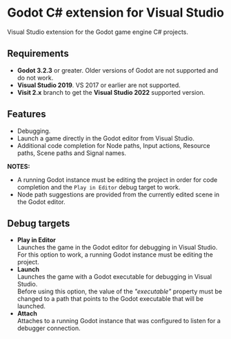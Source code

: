 # Godot C# extension for Visual Studio

Visual Studio extension for the Godot game engine C# projects.

## Requirements

- **Godot 3.2.3** or greater. Older versions of Godot are not supported and do not work.
- **Visual Studio 2019**. VS 2017 or earlier are not supported.
- **Visit 2.x** branch to get the **Visual Studio 2022** supported version.

## Features

- Debugging.
- Launch a game directly in the Godot editor from Visual Studio.
- Additional code completion for Node paths, Input actions, Resource paths, Scene paths and Signal names.

**NOTES:**

- A running Godot instance must be editing the project in order for code completion and the `Play in Editor` debug target to work.
- Node path suggestions are provided from the currently edited scene in the Godot editor.

## Debug targets

- **Play in Editor**\
  Launches the game in the Godot editor for debugging in Visual Studio.\
  For this option to work, a running Godot instance must be editing the project.
- **Launch**\
  Launches the game with a Godot executable for debugging in Visual Studio.\
  Before using this option, the value of the _"executable"_ property must be changed
  to a path that points to the Godot executable that will be launched.
- **Attach**\
  Attaches to a running Godot instance that was configured to listen for a debugger connection.
